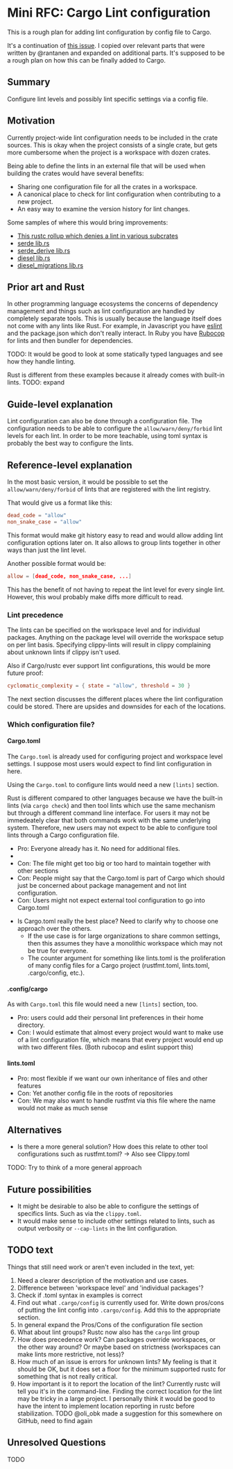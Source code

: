 # Mini RFC: Cargo Lint configuration

This is a rough plan for adding lint configuration by config file to Cargo.

It's a continuation of [this issue][that_issue]. I copied over relevant parts
that were written by @rantanen and expanded on additional parts. It's supposed
to be a rough plan on how this can be finally added to Cargo.

## Summary

Configure lint levels and possibly lint specific settings via a config file.

## Motivation

Currently project-wide lint configuration needs to be included in the crate
sources. This is okay when the project consists of a single crate, but gets
more cumbersome when the project is a workspace with dozen crates.

Being able to define the lints in an external file that will be used when
building the crates would have several benefits:

 * Sharing one configuration file for all the crates in a workspace.
 * A canonical place to check for lint configuration when contributing to a new
   project.
 * An easy way to examine the version history for lint changes.

Some samples of where this would bring improvements:

* [This rustc rollup which denies a lint in various subcrates][rollup]
* [serde lib.rs][ex_serde]
* [serde_derive lib.rs][ex_serde2]
* [diesel lib.rs][ex_diesel]
* [diesel_migrations lib.rs][ex_diesel2]

## Prior art and Rust

In other programming language ecosystems the concerns of dependency management
and things such as lint configuration are handled by completely separate tools.
This is usually because the language itself does not come with any lints like
Rust. For example, in Javascript you have [eslint][eslint] and the package.json
which don't really interact. In Ruby you have [Rubocop][rubocop] for lints and
then bundler for dependencies.

TODO: It would be good to look at some statically typed languages and see how they handle linting.

Rust is different from these examples because it already comes with built-in lints. TODO: expand

## Guide-level explanation

Lint configuration can also be done through a configuration file.  The
configuration needs to be able to configure the `allow/warn/deny/forbid` lint
levels for each lint. In order to be more teachable, using toml syntax is
probably the best way to configure the lints. 


## Reference-level explanation

In the most basic version, it would be possible to set the
`allow/warn/deny/forbid` of lints that are registered with the lint registry.

That would give us a format like this:

```toml
dead_code = "allow"
non_snake_case = "allow"
```

This format would make git history easy to read and would allow adding lint
configuration options later on. It also allows to group lints together in other
ways than just the lint level.

Another possible format would be:

```toml
allow = [dead_code, non_snake_case, ...]
```

This has the benefit of not having to repeat the lint level for every single
lint. However, this woul probably make diffs more difficult to read.

### Lint precedence

The lints can be specified on the workspace level and for individual packages.
Anything on the package level will override the workspace setup on per lint
basis. Specifying clippy-lints will result in clippy complaining about unknown
lints if clippy isn't used.

Also if Cargo/rustc ever support lint configurations, this would be more future proof:

```toml
cyclomatic_complexity = { state = "allow", threshold = 30 }
```

The next section discusses the different places where the lint configuration
could be stored. There are upsides and downsides for each of the locations.

### Which configuration file?

#### Cargo.toml

The `Cargo.toml` is already used for configuring project and workspace level
settings. I suppose most users would expect to find lint configuration in here. 

Using the `Cargo.toml` to configure lints would need a new `[lints]` section.


Rust is different compared to other languages because we have the built-in lints
(via `cargo check`) and then tool lints which use the same mechanism but through
a different command line interface. For users it may not be immedeately clear that
both commands work with the same underlying system. Therefore, new users may not
expect to be able to configure tool lints through a Cargo configuration file.

- Pro: Everyone already has it. No need for additional files.
- 
- Con: The file might get too big or too hard to maintain together with other sections
- Con: People might say that the Cargo.toml is part of Cargo which should just be concerned about package management and not lint configuration.
- Con: Users might not expect external tool configuration to go into Cargo.toml

* Is Cargo.toml really the best place? Need to clarify why to choose one approach over the others.
  * If the use case is for large organizations to share common settings, then this assumes they have a monolithic workspace which may not be true for everyone.
  * The counter argument for something like lints.toml is the proliferation of many config files for a Cargo project (rustfmt.toml, lints.toml, .cargo/config, etc.).
  
#### .config/cargo

As with `Cargo.toml` this file would need a new `[lints]` section, too. 

- Pro: users could add their personal lint preferences in their home directory.
- Con: I would estimate that almost every project would want to make use of a lint configuration file, which means that every project would end up with two different files.
(Both rubocop and eslint support this)


#### lints.toml

- Pro: most flexible if we want our own inheritance of files and other features
- Con: Yet another config file in the roots of repositories
- Con: We may also want to handle rustfmt via this file where the name would not make as much sense

## Alternatives


* Is there a more general solution? How does this relate to other tool configurations such as rustfmt.toml?
-> Also see Clippy.toml

TODO: Try to think of a more general approach


## Future possibilities

* It might be desirable to also be able to configure the settings of specifics lints. Such as via the `clippy.toml`.
* It would make sense to include other settings related to lints, such as output verbosity or `--cap-lints` in the lint configuration.

## TODO text

Things that still need work or aren't even included in the text, yet:

1. Need a clearer description of the motivation and use cases.
2. Difference between 'workspace level' and 'individual packages'?
3. Check if .toml syntax in examples is correct
4. Find out what `.cargo/config` is currently used for. Write down pros/cons of putting the lint config into `.cargo/config`. Add this to the appropriate section.
5. In general expand the Pros/Cons of the configuration file section
6. What about lint groups? Rustc now also has the `cargo` lint group
7. How does precedence work? Can packages override workspaces, or the other way around? Or maybe based on strictness (workspaces can make lints more restrictive, not less)?
8. How much of an issue is errors for unknown lints? My feeling is that it
   should be OK, but it does set a floor for the minimum supported rustc for
   something that is not really critical.
9. How important is it to report the location of the lint? Currently rustc will
   tell you it's in the command-line. Finding the correct location for the lint
   may be tricky in a large project. I personally think it would be good to have
   the intent to implement location reporting in rustc before stabilization.
   TODO @oli_obk made a suggestion for this somewhere on GitHub, need to find again

## Unresolved Questions

TODO

[that_issue]: https://github.com/rust-lang/cargo/issues/5034
[ex_serde]: https://github.com/serde-rs/serde/blob/5c24f0f0f300c7bd21bad5b097f6f1919de8477c/serde/src/lib.rs#L87-L134
[ex_serde2]: https://github.com/serde-rs/serde/blob/5c24f0f0f300c7bd21bad5b097f6f1919de8477c/serde_derive/src/lib.rs#L18-L49
[ex_diesel]: https://github.com/diesel-rs/diesel/blob/59aa49b65713df8d666991b37f5e18011f3671d5/diesel/src/lib.rs#L132-L170
[ex_diesel2]: https://github.com/diesel-rs/diesel/blob/36078014717d6c2fb0d03d2a10d19177c06ed86d/diesel_migrations/src/lib.rs#L1-L21
[rollup]: https://github.com/rust-lang/rust/pull/52268
[eslint]: https://eslint.org/docs/user-guide/getting-started#configuration
[rubocop]: https://docs.rubocop.org/en/latest/basic_usage/
